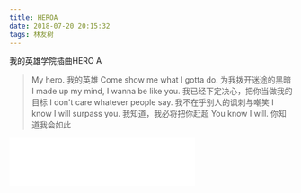 ```yaml
---
title: HEROA
date: 2018-07-20 20:15:32
tags: 林友树
---
```


我的英雄学院插曲HERO A

>My hero.
我的英雄
Come show me what I gotta do.
为我拨开迷途的黑暗
I made up my mind, I wanna be like you.
我已经下定决心，把你当做我的目标
I don't care whatever people say.
我不在乎别人的讽刺与嘲笑
I know I will surpass you.
我知道，我必将把你赶超
You know I will.
你知道我会如此

<iframe frameborder="no" border="0" marginwidth="0" marginheight="0" width=330 height=86 src="//music.163.com/outchain/player?type=2&id=420154440&auto=1&height=66"></iframe>